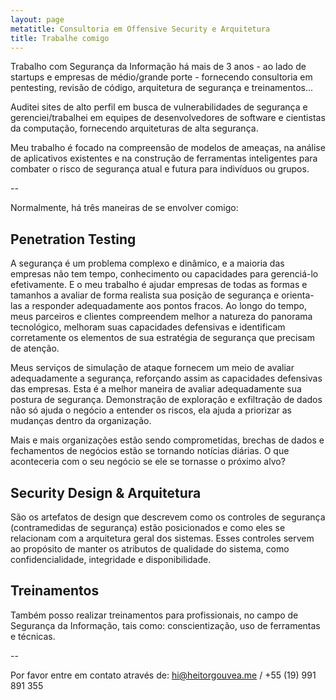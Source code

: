 ```yaml
---
layout: page
metatitle: Consultoria em Offensive Security e Arquitetura
title: Trabalhe comigo
---
```


Trabalho com Segurança da Informação há mais de 3 anos - ao lado de startups e empresas de médio/grande porte - fornecendo consultoria em pentesting, revisão de código, arquitetura de segurança e treinamentos...

Auditei sites de alto perfil em busca de vulnerabilidades de segurança e gerenciei/trabalhei em equipes de desenvolvedores de software e cientistas da computação, fornecendo arquiteturas de alta segurança.

Meu trabalho é focado na compreensão de modelos de ameaças, na análise de aplicativos existentes e na construção de ferramentas inteligentes para combater o risco de segurança atual e futura para indivíduos ou grupos.

--

Normalmente, há três maneiras de se envolver comigo:

## Penetration Testing

A segurança é um problema complexo e dinâmico, e a maioria das empresas não tem tempo, conhecimento ou capacidades para gerenciá-lo efetivamente. E o meu trabalho é ajudar empresas de todas as formas e tamanhos a avaliar de forma realista sua posição de segurança e orienta-las a responder adequadamente aos pontos fracos. Ao longo do tempo, meus parceiros e clientes compreendem melhor a natureza do panorama tecnológico, melhoram suas capacidades defensivas e identificam corretamente os elementos de sua estratégia de segurança que precisam de atenção.

Meus serviços de simulação de ataque fornecem um meio de avaliar adequadamente a segurança, reforçando assim as capacidades defensivas das empresas. Esta é a melhor maneira de avaliar adequadamente sua postura de segurança. Demonstração de exploração e exfiltração de dados não só ajuda o negócio a entender os riscos, ela ajuda a priorizar as mudanças dentro da organização.

Mais e mais organizações estão sendo comprometidas, brechas de dados e fechamentos de negócios estão se tornando notícias diárias. O que aconteceria com o seu negócio se ele se tornasse o próximo alvo?

## Security Design & Arquitetura

São os artefatos de design que descrevem como os controles de segurança (contramedidas de segurança) estão posicionados e como eles se relacionam com a arquitetura geral dos sistemas. Esses controles servem ao propósito de manter os atributos de qualidade do sistema, como confidencialidade, integridade e disponibilidade.

## Treinamentos

Também posso realizar treinamentos para profissionais, no campo de Segurança da Informação, tais como: conscientização, uso de ferramentas e técnicas.

--

Por favor entre em contato através de: <hi@heitorgouvea.me> / +55 (19) 991 891 355
